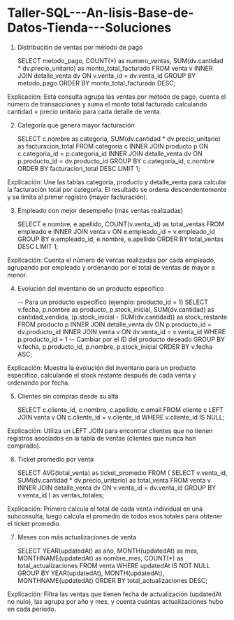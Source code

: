 # Taller-SQL---An-lisis-Base-de-Datos-Tienda---Soluciones

1. Distribución de ventas por método de pago

   SELECT 
    metodo_pago,
    COUNT(*) as numero_ventas,
    SUM(dv.cantidad * dv.precio_unitario) as monto_total_facturado
FROM venta v
INNER JOIN detalle_venta dv ON v.venta_id = dv.venta_id
GROUP BY metodo_pago
ORDER BY monto_total_facturado DESC;

Explicación: Esta consulta agrupa las ventas por método de pago, cuenta el número de transacciones y suma el monto total facturado calculando cantidad × precio unitario para cada detalle de venta.

2. Categoría que genera mayor facturación

   SELECT 
    c.nombre as categoria,
    SUM(dv.cantidad * dv.precio_unitario) as facturacion_total
FROM categoria c
INNER JOIN producto p ON c.categoria_id = p.categoria_id
INNER JOIN detalle_venta dv ON p.producto_id = dv.producto_id
GROUP BY c.categoria_id, c.nombre
ORDER BY facturacion_total DESC
LIMIT 1;

Explicación: Une las tablas categoria, producto y detalle_venta para calcular la facturación total por categoría. El resultado se ordena descendentemente y se limita al primer registro (mayor facturación).

3. Empleado con mejor desempeño (más ventas realizadas)

   SELECT 
    e.nombre,
    e.apellido,
    COUNT(v.venta_id) as total_ventas
FROM empleado e
INNER JOIN venta v ON e.empleado_id = v.empleado_id
GROUP BY e.empleado_id, e.nombre, e.apellido
ORDER BY total_ventas DESC
LIMIT 1;

Explicación: Cuenta el número de ventas realizadas por cada empleado, agrupando por empleado y ordenando por el total de ventas de mayor a menor.

4. Evolución del inventario de un producto específico

   -- Para un producto específico (ejemplo: producto_id = 1)
SELECT 
    v.fecha,
    p.nombre as producto,
    p.stock_inicial,
    SUM(dv.cantidad) as cantidad_vendida,
    (p.stock_inicial - SUM(dv.cantidad)) as stock_restante
FROM producto p
INNER JOIN detalle_venta dv ON p.producto_id = dv.producto_id
INNER JOIN venta v ON dv.venta_id = v.venta_id
WHERE p.producto_id = 1  -- Cambiar por el ID del producto deseado
GROUP BY v.fecha, p.producto_id, p.nombre, p.stock_inicial
ORDER BY v.fecha ASC;

Explicación: Muestra la evolución del inventario para un producto específico, calculando el stock restante después de cada venta y ordenando por fecha.

5. Clientes sin compras desde su alta

   SELECT 
    c.cliente_id,
    c.nombre,
    c.apellido,
    c.email
FROM cliente c
LEFT JOIN venta v ON c.cliente_id = v.cliente_id
WHERE v.cliente_id IS NULL;

Explicación: Utiliza un LEFT JOIN para encontrar clientes que no tienen registros asociados en la tabla de ventas (clientes que nunca han comprado).

6. Ticket promedio por venta

   SELECT 
    AVG(total_venta) as ticket_promedio
FROM (
    SELECT 
        v.venta_id,
        SUM(dv.cantidad * dv.precio_unitario) as total_venta
    FROM venta v
    INNER JOIN detalle_venta dv ON v.venta_id = dv.venta_id
    GROUP BY v.venta_id
) as ventas_totales;

Explicación: Primero calcula el total de cada venta individual en una subconsulta, luego calcula el promedio de todos esos totales para obtener el ticket promedio.

7. Meses con más actualizaciones de venta

   SELECT 
    YEAR(updatedAt) as año,
    MONTH(updatedAt) as mes,
    MONTHNAME(updatedAt) as nombre_mes,
    COUNT(*) as total_actualizaciones
FROM venta
WHERE updatedAt IS NOT NULL
GROUP BY YEAR(updatedAt), MONTH(updatedAt), MONTHNAME(updatedAt)
ORDER BY total_actualizaciones DESC;

Explicación: Filtra las ventas que tienen fecha de actualización (updatedAt no nulo), las agrupa por año y mes, y cuenta cuántas actualizaciones hubo en cada período.
